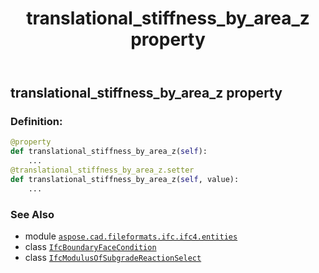 ﻿---
title: translational_stiffness_by_area_z property
second_title: Aspose.CAD for Python via .NET API References
description: 
type: docs
weight: 90
url: /python-net/aspose.cad.fileformats.ifc.ifc4.entities/ifcboundaryfacecondition/translational_stiffness_by_area_z/
is_root: false
---

## translational_stiffness_by_area_z property

### Definition:
```python
@property
def translational_stiffness_by_area_z(self):
    ...
@translational_stiffness_by_area_z.setter
def translational_stiffness_by_area_z(self, value):
    ...
```

### See Also
* module [`aspose.cad.fileformats.ifc.ifc4.entities`](../../)
* class [`IfcBoundaryFaceCondition`](/cad/python-net/aspose.cad.fileformats.ifc.ifc4.entities/ifcboundaryfacecondition)
* class [`IfcModulusOfSubgradeReactionSelect`](/cad/python-net/aspose.cad.fileformats.ifc.ifc4.types/ifcmodulusofsubgradereactionselect)

